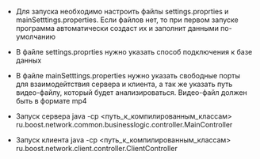 - Для запуска необходимо настроить файлы settings.proprties и mainSetttings.properties. Если файлов нет, то при первом запуске программа автоматически создаст их и заполнит данными по-умолчанию
- В файле settings.proprties нужно указать способ подключения к базе данных
- В файле mainSetttings.properties нужно указать свободные порты для взаимодейтствия сервера и клиента, а так же указать путь видео-файлу, который будет анализироваться. Видео-файл должен быть в формате mp4

- Запуск сервера java -cp <путь_к_компилированным_классам> ru.boost.network.common.businesslogic.controller.MainController
- Запуск клиента java -cp <путь_к_компилированным_классам> ru.boost.network.client.controller.ClientController
